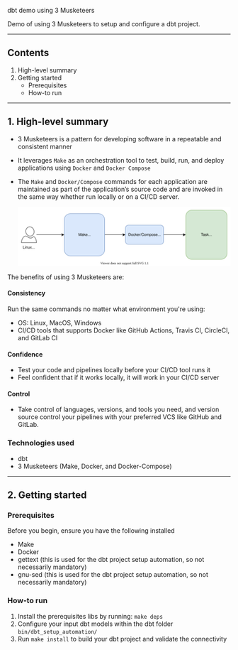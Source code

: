 dbt demo using 3 Musketeers

Demo of using 3 Musketeers to setup and configure a dbt project.

---

## Contents

1. High-level summary
2. Getting started
    * Prerequisites
    * How-to run

---

## 1. High-level summary

* 3 Musketeers is a pattern for developing software in a repeatable and consistent manner
* It leverages `Make` as an orchestration tool to test, build, run, and deploy applications using `Docker` and `Docker Compose`
* The `Make` and `Docker/Compose` commands for each application are maintained as part of the application’s source code and are invoked in the same way whether run locally or on a CI/CD server.

    ![image info](img/3-musk-image.svg)

The benefits of using 3 Musketeers are:

#### Consistency
Run the same commands no matter what environment you're using:
* OS: Linux, MacOS, Windows
* CI/CD tools that supports Docker like GitHub Actions, Travis CI, CircleCI, and GitLab CI
#### Confidence
* Test your code and pipelines locally before your CI/CD tool runs it
* Feel confident that if it works locally, it will work in your CI/CD server
#### Control
* Take control of languages, versions, and tools you need, and version source control your pipelines with your preferred VCS like GitHub and GitLab.

### Technologies used

- dbt
- 3 Musketeers (Make, Docker, and Docker-Compose)

---

## 2. Getting started

### Prerequisites

Before you begin, ensure you have the following installed

* Make
* Docker
* gettext (this is used for the dbt project setup automation, so not necessarily mandatory)
* gnu-sed (this is used for the dbt project setup automation, so not necessarily mandatory)

### How-to run

1. Install the prerequisites libs by running: `make deps`
2. Configure your input dbt models within the dbt folder `bin/dbt_setup_automation/`
3. Run `make install` to build your dbt project and validate the connectivity
